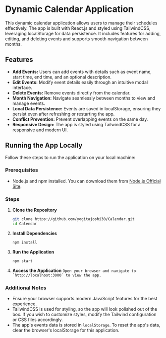 # Dynamic Calendar Application

This dynamic calendar application allows users to manage their schedules effectively. The app is built with React.js and styled using TailwindCSS, leveraging localStorage for data persistence. It includes features for adding, editing, and deleting events and supports smooth navigation between months.

## Features

- **Add Events:** Users can add events with details such as event name, start time, end time, and an optional description.
- **Edit Events:** Modify event details easily through an intuitive modal interface.
- **Delete Events:** Remove events directly from the calendar.
- **Month Navigation:** Navigate seamlessly between months to view and manage events.
- **Local Data Persistence:** Events are saved in localStorage, ensuring they persist even after refreshing or restarting the app.
- **Conflict Prevention:** Prevent overlapping events on the same day.
- **Responsive Design:** The app is styled using TailwindCSS for a responsive and modern UI.

## Running the App Locally

Follow these steps to run the application on your local machine:

### Prerequisites

- Node.js and npm installed. You can download them from [Node.js Official Site](https://nodejs.org/).

### Steps

1. **Clone the Repository**
   ```bash
   git clone https://github.com/yogitajoshi30/Calendar.git
   cd Calendar
   ```

2. **Install Dependencies**
   ```bash
   npm install
   ```

3. **Run the Application**
   ```bash
   npm start
   ```

4. **Access the Application**
   ```Open your browser and navigate to `http://localhost:3000` to view the app.```

### Additional Notes

- Ensure your browser supports modern JavaScript features for the best experience.
- TailwindCSS is used for styling, so the app will look polished out of the box. If you wish to customize styles, modify the Tailwind configuration or CSS files accordingly.
- The app's events data is stored in `localStorage`. To reset the app's data, clear the browser's localStorage for this application.


